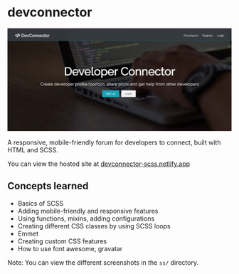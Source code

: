 # devconnector

![index](ss/index.jpg)

A responsive, mobile-friendly forum for developers to connect, built with HTML and SCSS. 

You can view the hosted site at [devconnector-scss.netlify.app](https://devconnector-scss.netlify.app)

## Concepts learned

- Basics of SCSS
- Adding mobile-friendly and responsive features
- Using functions, mixins, adding configurations
- Creating different CSS classes by using SCSS loops
- Emmet
- Creating custom CSS features
- How to use font awesome, gravatar

Note: You can view the different screenshots in the `ss/` directory.
